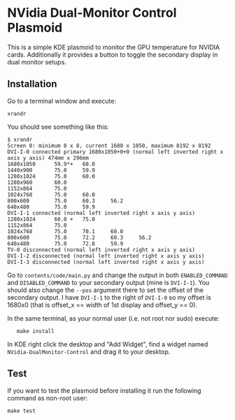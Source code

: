 NVidia Dual-Monitor Control Plasmoid
====================================

This is a simple KDE plasmoid to monitor the GPU temperature for NVIDIA cards. Additionally it provides a button to toggle the secondary display in dual monitor setups.

Installation
------------

Go to a terminal window and execute:
```shell
xrandr
```

You should see something like this:
```shell
$ xrandr
Screen 0: minimum 8 x 8, current 1680 x 1050, maximum 8192 x 8192
DVI-I-0 connected primary 1680x1050+0+0 (normal left inverted right x axis y axis) 474mm x 296mm
1680x1050      59.9*+   60.0
1440x900       75.0     59.9
1280x1024      75.0     60.0
1280x960       60.0
1152x864       75.0
1024x768       75.0     60.0
800x600        75.0     60.3     56.2
640x480        75.0     59.9
DVI-I-1 connected (normal left inverted right x axis y axis)
1280x1024      60.0 +   75.0
1152x864       75.0
1024x768       75.0     70.1     60.0
800x600        75.0     72.2     60.3     56.2
640x480        75.0     72.8     59.9
TV-0 disconnected (normal left inverted right x axis y axis)
DVI-I-2 disconnected (normal left inverted right x axis y axis)
DVI-I-3 disconnected (normal left inverted right x axis y axis)
```

Go to `contents/code/main.py` and change the output in both `ENABLED_COMMAND` and `DISABLED_COMMAND` to your secondary output (mine is `DVI-I-1`). You should also change the `--pos` argument there to set the offset of the secondary output. I have `DVI-I-1` to the right of `DVI-I-0` so my offset is 1680x0 (that is offset_x == width of 1st display and offset_y == 0).

In the same terminal, as your normal user (i.e. not root nor sudo) execute:
```shell
   make install
```
 
In KDE right click the desktop and "Add Widget", find a widget named `NVidia-DualMonitor-Control` and drag it to your desktop.

Test
----

If you want to test the plasmoid before installing it run the following command as non-root user:
```shell
make test
```
